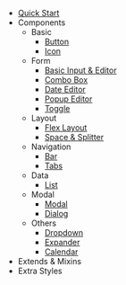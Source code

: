 - [Quick Start](/)
- Components
  * Basic
    * [Button](/basic/button.md)
    * [Icon](/basic/icon.md)
  * Form
    * [Basic Input & Editor](/form/input.md)
    * [Combo Box](/form/combo-box.md)
    * [Date Editor](/form/date-editor.md)
    * [Popup Editor](/form/popup-editor.md)
    * [Toggle](/form/toggle.md)
  * Layout
    * [Flex Layout](/layout/flex.md)
    * [Space & Splitter](/layout/space-and-splitter.md)
  * Navigation
    * [Bar](/navigation/bar.md)
    * [Tabs](/navigation/tabs.md)
  * Data
    * [List](/data/list.md)
  * Modal
    * [Modal](/modal/modal.md)
    * [Dialog](/modal/dialog.md)
  * Others
    * [Dropdown](/others/dropdown.md)
    * [Expander](/others/expander.md)
    * [Calendar](/others/calendar.md)
- Extends & Mixins
- Extra Styles